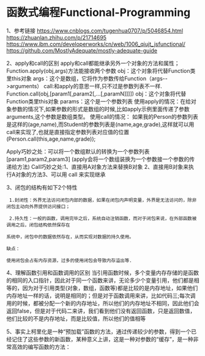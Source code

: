 # 函数式编程Functional-Programming

1、参考链接
https://www.cnblogs.com/tugenhua0707/p/5046854.html
https://zhuanlan.zhihu.com/p/21714695
https://www.ibm.com/developerworks/cn/web/1006_qiujt_jsfunctional/
https://github.com/MostlyAdequate/mostly-adequate-guide




2、apply和call的区别
 apply和call都能继承另外一个对象的方法和属性； Function.apply(obj,args)方法能接收两个参数 obj：这个对象将代替Function类里this对象 args：这个是数组，它将作为参数传给Function（args-->arguments）
 call:和apply的意思一样,只不过是参数列表不一样. Function.call(obj,[param1[,param2[,…[,paramN]]]]) obj：这个对象将代替Function类里this对象 params：这个是一个参数列表
 使用apply的情况：在给对象参数的情况下,如果参数的形式是数组的时候,比如apply示例里面传递了参数arguments,这个参数是数组类型。
 使用call的情况： 如果我的Person的参数列表是这样的(age,name),而Student的参数列表是(name,age,grade),这样就可以用call来实现了,也就是直接指定参数列表对应值的位置(Person.call(this,age,name,grade));
 
 Apply巧妙之处：可以将一个数组默认的转换为一个参数列表[param1,param2,param3] (apply会将一个数组装换为一个参数接一个参数的传递给方法)
 Call巧妙之处:1、直接用A对象方法来替换B对象 2、直接用B对象来执行A对象的方法3、可以用 call 来实现继承 
 
 
 
 
 
 3、闭包的结构有如下2个特性
   
     1.封闭性：外界无法访问闭包内部的数据，如果在闭包内声明变量，外界是无法访问的，除非闭包主动向外界提供访问接口；
   
     2.持久性：一般的函数，调用完毕之后，系统自动注销函数，而对于闭包来说，在外部函数被调用之后，闭包结构依然保存在
   
    系统中，闭包中的数据依然存在，从而实现对数据的持久使用。
   
    缺点：
   
    使用闭包会占有内存资源，过多的使用闭包会导致内存溢出等.
    
    
 4、理解函数引用和函数调用的区别
 当引用函数时候，多个变量内存存储的是函数的相同的入口指针，因此对于同一个函数来讲，无论多少个变量引用，他们都是相等的，因为对于引用类型(对象，数组，函数等)都是比较的是内存地址，如果他们内存地址一样的话，说明是相同的；但是对于函数调用来讲，比如代码三;每次调用的时候，都被分配一个新的内存地址，所以他们的内存地址不相同，因此他们会返回false，但是对于代码二来讲，我们看到他们没有返回函数，只是返回数值，他们比较的不是内存地址，而是比较值，所以他们的值相等
 
 
 5、事实上柯里化是一种“预加载”函数的方法，通过传递较少的参数，得到一个已经记住了这些参数的新函数，某种意义上讲，这是一种对参数的“缓存”，是一种非常高效的编写函数的方法：